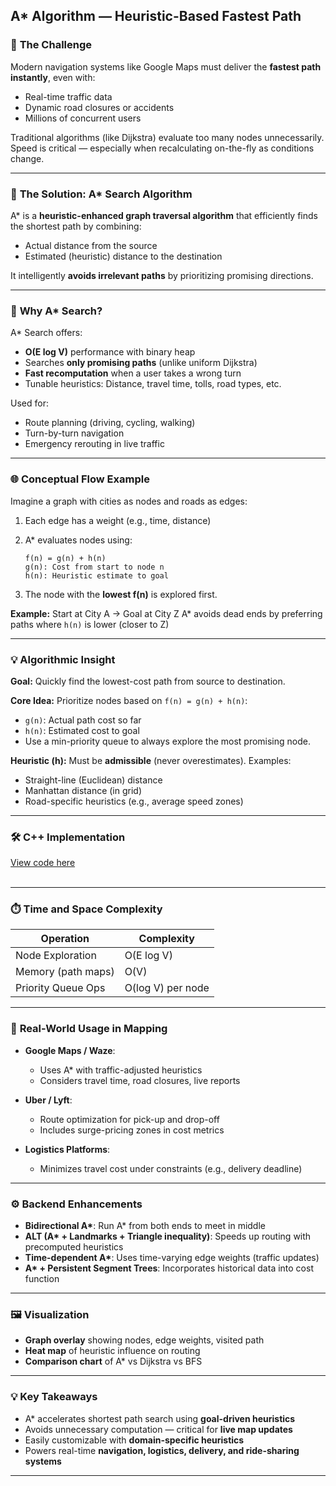 
## **A\* Algorithm — Heuristic-Based Fastest Path**


### 🎯 **The Challenge**

Modern navigation systems like Google Maps must deliver the **fastest path instantly**, even with:

* Real-time traffic data
* Dynamic road closures or accidents
* Millions of concurrent users

Traditional algorithms (like Dijkstra) evaluate too many nodes unnecessarily. Speed is critical — especially when recalculating on-the-fly as conditions change.

---

### 🚀 **The Solution: A\* Search Algorithm**

A\* is a **heuristic-enhanced graph traversal algorithm** that efficiently finds the shortest path by combining:

* Actual distance from the source
* Estimated (heuristic) distance to the destination

It intelligently **avoids irrelevant paths** by prioritizing promising directions.

---

### 🧠 **Why A\* Search?**

A\* Search offers:

* **O(E log V)** performance with binary heap
* Searches **only promising paths** (unlike uniform Dijkstra)
* **Fast recomputation** when a user takes a wrong turn
* Tunable heuristics: Distance, travel time, tolls, road types, etc.

Used for:

* Route planning (driving, cycling, walking)
* Turn-by-turn navigation
* Emergency rerouting in live traffic

---

### 🌐 **Conceptual Flow Example**

Imagine a graph with cities as nodes and roads as edges:

1. Each edge has a weight (e.g., time, distance)
2. A\* evaluates nodes using:

   ```
   f(n) = g(n) + h(n)
   g(n): Cost from start to node n
   h(n): Heuristic estimate to goal
   ```
3. The node with the **lowest f(n)** is explored first.

**Example:**
Start at City A → Goal at City Z
A\* avoids dead ends by preferring paths where `h(n)` is lower (closer to Z)

---

### 💡 **Algorithmic Insight**

**Goal:** Quickly find the lowest-cost path from source to destination.

**Core Idea:** Prioritize nodes based on `f(n) = g(n) + h(n)`:

* `g(n)`: Actual path cost so far
* `h(n)`: Estimated cost to goal
* Use a min-priority queue to always explore the most promising node.

**Heuristic (h):** Must be **admissible** (never overestimates).
Examples:

* Straight-line (Euclidean) distance
* Manhattan distance (in grid)
* Road-specific heuristics (e.g., average speed zones)

---

### 🛠 C++ Implementation
[View code here](https://github.com/bhumikanaik126/APS-Portfolio/blob/main/codes/b8.cpp)<br><br>

---

### ⏱️ **Time and Space Complexity**

| Operation          | Complexity        |
| ------------------ | ----------------- |
| Node Exploration   | O(E log V)        |
| Memory (path maps) | O(V)              |
| Priority Queue Ops | O(log V) per node |

---

### 🧪 **Real-World Usage in Mapping**

* **Google Maps / Waze**:

  * Uses A\* with traffic-adjusted heuristics
  * Considers travel time, road closures, live reports
* **Uber / Lyft**:

  * Route optimization for pick-up and drop-off
  * Includes surge-pricing zones in cost metrics
* **Logistics Platforms**:

  * Minimizes travel cost under constraints (e.g., delivery deadline)

---

### ⚙️ **Backend Enhancements**

* **Bidirectional A\***: Run A\* from both ends to meet in middle
* **ALT (A\* + Landmarks + Triangle inequality)**: Speeds up routing with precomputed heuristics
* **Time-dependent A\***: Uses time-varying edge weights (traffic updates)
* **A\* + Persistent Segment Trees**: Incorporates historical data into cost function

---

### 🖼️ **Visualization**

* **Graph overlay** showing nodes, edge weights, visited path
* **Heat map** of heuristic influence on routing
* **Comparison chart** of A\* vs Dijkstra vs BFS

---

### 💡 **Key Takeaways**

* A\* accelerates shortest path search using **goal-driven heuristics**
* Avoids unnecessary computation — critical for **live map updates**
* Easily customizable with **domain-specific heuristics**
* Powers real-time **navigation, logistics, delivery, and ride-sharing systems**

---
